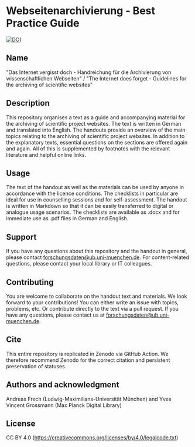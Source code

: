 # Webseitenarchivierung - Best Practice Guide

[![DOI](https://zenodo.org/badge/DOI/10.5281/zenodo.10556375.svg)](https://doi.org/10.5281/zenodo.10556375)

## Name
"Das Internet vergisst doch - Handreichung für die Archivierung von wissenschaftlichen Webseiten" / "The Internet does forget - Guidelines for the archiving of scientific websites"

## Description
This repository organises a text as a guide and accompanying material for the archiving of scientific project websites. The text is written in German and translated into English. The handouts provide an overview of the main topics relating to the archiving of scientific project websites. In addition to the explanatory texts, essential questions on the sections are offered again and again. All of this is supplemented by footnotes with the relevant literature and helpful online links.

## Usage
The text of the handout as well as the materials can be used by anyone in accordance with the licence conditions. The checklists in particular are ideal for use in counselling sessions and for self-assessment. The handout is written in Markdown so that it can be easily transferred to digital or analogue usage scenarios. The checklists are available as .docx and for immediate use as .pdf files in German and English.

## Support
If you have any questions about this repository and the handout in general, please contact forschungsdaten@ub.uni-muenchen.de. For content-related questions, please contact your local library or IT colleagues.

## Contributing
You are welcome to collaborate on the handout text and materials. We look forward to your contributions! You can either write an issue with topics, problems, etc. Or contribute directly to the text via a pull request.
If you have any questions, please contact us at forschungsdaten@ub.uni-muenchen.de.

## Cite
This entire repository is replicated in Zenodo via GitHub Action. We therefore recommend Zenodo for the correct citation and persistent preservation of statuses.

## Authors and acknowledgment
Andreas Frech (Ludwig-Maximilians-Universität München) and Yves Vincent Grossmann (Max Planck Digital Library)

## License
CC BY 4.0 (https://creativecommons.org/licenses/by/4.0/legalcode.txt)